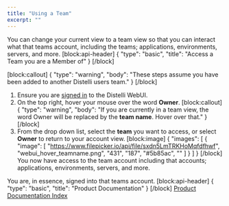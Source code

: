 ```yaml
---
title: "Using a Team"
excerpt: ""
---
```

You can change your current view to a team view so that you can interact what that teams account, including the teams; applications, environments, servers, and more.
[block:api-header]
{
  "type": "basic",
  "title": "Access a Team you are a Member of"
}
[/block]

[block:callout]
{
  "type": "warning",
  "body": "These steps assume you have been added to another Distelli users team."
}
[/block]
1. Ensure you are [signed in](signing-in-to-distelli) to the Distelli WebUI.
2. On the top right, hover your mouse over the word **Owner**.
[block:callout]
{
  "type": "warning",
  "body": "If you are currently in a team view, the word Owner will be replaced by the **team name**. Hover over that."
}
[/block]
3. From the drop down list, select the **team** you want to access, or select **Owner** to return to your account view.
[block:image]
{
  "images": [
    {
      "image": [
        "https://www.filepicker.io/api/file/sxdn5LmTRKHoMqfdfhwf",
        "webui_hover_teamname.png",
        "431",
        "187",
        "#5b85ac",
        ""
      ]
    }
  ]
}
[/block]
You now have access to the team account including that accounts; applications, environments, servers, and more.

You are, in essence, signed into that teams account.
[block:api-header]
{
  "type": "basic",
  "title": "Product Documentation"
}
[/block]
[Product Documentation Index](doc:product-documentation-index)